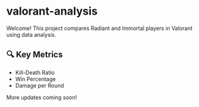 # valorant-analysis
Welcome! This project compares Radiant and Immortal players in Valorant using data analysis.

## 🔍 Key Metrics
- Kill-Death Ratio
- Win Percentage
- Damage per Round

More updates coming soon!